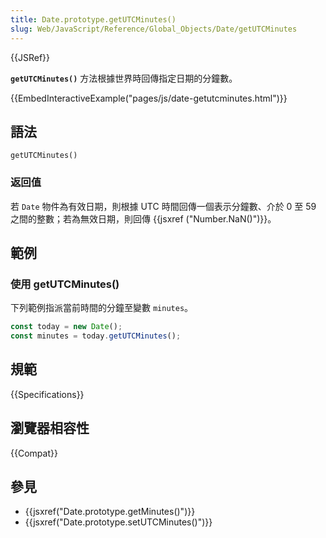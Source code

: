 ```yaml
---
title: Date.prototype.getUTCMinutes()
slug: Web/JavaScript/Reference/Global_Objects/Date/getUTCMinutes
---
```


{{JSRef}}

**`getUTCMinutes()`** 方法根據世界時回傳指定日期的分鐘數。

{{EmbedInteractiveExample("pages/js/date-getutcminutes.html")}}

## 語法

```js-nolint
getUTCMinutes()
```

### 返回值

若 `Date` 物件為有效日期，則根據 UTC 時間回傳一個表示分鐘數、介於 0 至 59 之間的整數；若為無效日期，則回傳 {{jsxref ("Number.NaN()")}}。

## 範例

### 使用 getUTCMinutes()

下列範例指派當前時間的分鐘至變數 `minutes`。

```js
const today = new Date();
const minutes = today.getUTCMinutes();
```

## 規範

{{Specifications}}

## 瀏覽器相容性

{{Compat}}

## 參見

- {{jsxref("Date.prototype.getMinutes()")}}
- {{jsxref("Date.prototype.setUTCMinutes()")}}
